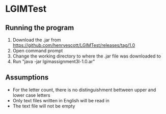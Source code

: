 # LGIMTest

## Running the program
1. Download the .jar from https://github.com/henryescott/LGIMTest/releases/tag/1.0
1. Open command prompt
1. Change the working directory to where the .jar file was downloaded to
1. Run "java -jar lgimassignment3l-1.0.ar"

## Assumptions
* For the letter count, there is no distinguishment bettween upper and lower case letters
* Only text files written in English will be read in
* The text file will not be empty
